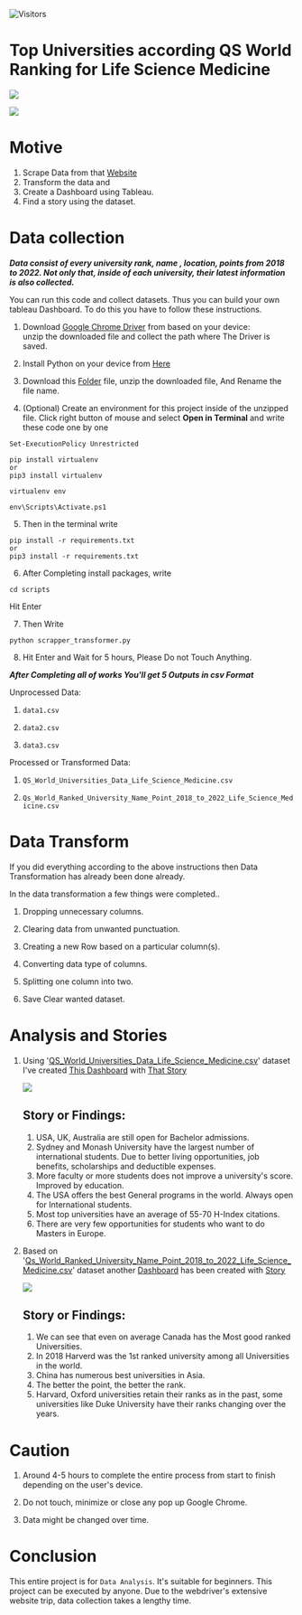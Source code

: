 ![Visitors](https://api.visitorbadge.io/api/visitors?path=https%3A%2F%2Fgithub.com%2FAklimaRimi%2FQS_World_Ranked_Universities_Life_Science_Medicine&label=Reads&countColor=%23263759)

# Top Universities according QS World Ranking for Life Science Medicine

![](https://github.com/AklimaRimi/QS_World_Ranked_Universities_Life_Science_Medicine/blob/main/tableau_dashboard/Dashboard1.png)


![](https://github.com/AklimaRimi/QS_World_Ranked_Universities_Life_Science_Medicine/blob/main/tableau_dashboard/Dashboard2.png)

# Motive
  1. Scrape Data from that [Website](https://www.topuniversities.com/university-rankings/university-subject-rankings/2022/life-sciences-medicine)
  2. Transform the data and 
  3. Create a Dashboard using Tableau.
  4. Find a story using the dataset.
 
 
# Data collection
 ***Data consist of every university rank, name , location, points from 2018 to 2022. Not only that, inside of each university, their latest information is also collected.***
 
You can run this code and collect  datasets. Thus you can build your own tableau Dashboard. To do this you have to follow these instructions.
 
  1. Download [Google Chrome Driver](https://chromedriver.storage.googleapis.com/index.html?path=109.0.5414.25/) from based on your device:  
     unzip the downloaded file and  collect the path where The Driver is saved.
  
  2. Install Python on your device from [Here](https://www.python.org/downloads/)
  
  3.  Download this [Folder](https://github.com/AklimaRimi/QS_World_Ranked_Universities_Life_Science_Medicine/archive/refs/heads/main.zip) file, unzip the downloaded file, And Rename the file name.
  
  4. (Optional) Create an environment for this project inside of the unzipped file. Click right button of mouse and select **Open in Terminal** and write these code one by one
  ``` 
  Set-ExecutionPolicy Unrestricted
  ```
  ```
  pip install virtualenv  
  or 
  pip3 install virtualenv
  ```
  ```
  virtualenv env
  ```
  ```
  env\Scripts\Activate.ps1
  ```
  
  5. Then in the terminal write
  ```
  pip install -r requirements.txt 
  or 
  pip3 install -r requirements.txt
  ```
     
  6. After Completing install packages, write
  ```
  cd scripts
  ```
  Hit Enter 
  
  7. Then Write
  
  ```
  python scrapper_transformer.py 
  ```
  
  
  8. Hit Enter and Wait for 5 hours, Please Do not Touch Anything. 
  
  
  
  ***After Completing all of works You'll get 5 Outputs in csv Format***
  
  
  Unprocessed Data:
  
  1. `data1.csv`
 
  2. `data2.csv`
 
  3. `data3.csv`
    
  Processed or Transformed Data:
  
  1. `QS_World_Universities_Data_Life_Science_Medicine.csv`
 
  2. `Qs_World_Ranked_University_Name_Point_2018_to_2022_Life_Science_Medicine.csv`
  
  
  
# Data Transform
 
If you did everything according to the above instructions then Data Transformation has already been done already.

In the data transformation a few things were completed..
 
  1. Dropping unnecessary columns.
  
  2. Clearing data from unwanted punctuation.
  
  3. Creating a new Row based on a particular column(s).
  
  4. Converting data type of columns.
  
  5. Splitting one column into two.
  
  6. Save Clear wanted dataset.
  
  
# Analysis and Stories
  1. Using '[QS_World_Universities_Data_Life_Science_Medicine.csv](https://github.com/AklimaRimi/QS_World_Ranked_Universities_Life_Science_Medicine/blob/main/output/QS_World_Universities_Data_Life_Science_Medicine.csv)' dataset I've created [This Dashboard](https://public.tableau.com/app/profile/aklima.akter.rimi/viz/WorldRankedUniversityLifeScienceandMedicine/Dashboard1) 
      with [That Story](https://public.tableau.com/app/profile/aklima.akter.rimi/viz/StoryofQSWorldRankedUniversitiesin2022/Story1)
      
      ![](https://github.com/AklimaRimi/QS_World_Ranked_Universities_Life_Science_Medicine/blob/main/tableau_dashboard/Dashboard1.png)
      
      ## Story or Findings:
        1. USA, UK, Australia are still open for Bachelor admissions.
        2. Sydney and Monash University have the largest number of international students. Due to better living opportunities,
          job benefits, scholarships and deductible expenses.
        3. More faculty or more students does not improve a university's score. Improved by education.
        4. The USA offers the best General programs in the world. Always open for International students.
        5. Most top universities have an average of 55-70 H-Index citations.
        6. There are very few opportunities for students who want to do Masters in Europe.
         
  2. Based on '[Qs_World_Ranked_University_Name_Point_2018_to_2022_Life_Science_Medicine.csv](https://github.com/AklimaRimi/QS_World_Ranked_Universities_Life_Science_Medicine/blob/main/output/Qs_World_Ranked_University_Name_Point_2018_to_2022_Life_Science_Medicine.csv)' dataset another [Dashboard](https://public.tableau.com/app/profile/aklima.akter.rimi/viz/UniversityRankandPointsover5years/Dashboard1) has been created with [Story](https://public.tableau.com/app/profile/aklima.akter.rimi/viz/Storyoveryears/Story1)
  
      ![](https://github.com/AklimaRimi/QS_World_Ranked_Universities_Life_Science_Medicine/blob/main/tableau_dashboard/Dashboard2.png)  
  
      ## Story or Findings:
        1. We can see that even on average Canada has the Most good ranked Universities.
        2. In 2018 Harverd was the 1st ranked university among all Universities in the world.
        3. China has numerous best universities in Asia.
        4. The better the point, the better the rank.
        5. Harvard, Oxford universities retain their ranks as in the past, some universities like Duke University have their ranks changing over the years.
 
# Caution
  1. Around 4-5 hours to complete the entire process from start to finish depending on the user's device.
  
  2. Do not touch, minimize or close any pop up Google Chrome.  
 
  3. Data might be changed over time.
 
 
# Conclusion
 
This entire project is for `Data Analysis`. It's suitable for beginners. This project can be executed by anyone. Due to the webdriver's extensive website trip, data collection takes a lengthy time.
 
 

